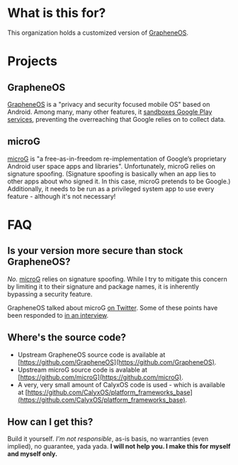 # What is this for?
This organization holds a customized version of [GrapheneOS](https://grapheneos.org).

# Projects
## GrapheneOS
[GrapheneOS](https://grapheneos.org) is a "privacy and security focused mobile OS" based on Android. Among many, many other features, it [sandboxes Google Play services](https://grapheneos.org/usage#sandboxed-google-play), preventing the overreaching that Google relies on to collect data.

## microG
[microG](https://microg.org) is "a free-as-in-freedom re-implementation of Google’s proprietary Android user space apps and libraries". Unfortunately, microG relies on signature spoofing. (Signature spoofing is basically when an app lies to other apps about who signed it. In this case, microG pretends to be Google.) Additionally, it needs to be run as a privileged system app to use every feature - although it's not necessary!

# FAQ
## Is your version more secure than stock GrapheneOS?
*No.* [microG](https://microg.org) relies on signature spoofing. While I try to mitigate this concern by limiting it to their signature and package names, it is inherently bypassing a security feature.

GrapheneOS talked about microG [on Twitter](https://twitter.com/GrapheneOS/status/1437380576055541761). Some of these points have been responded to [in an interview](https://youtube.com/watch?v=8sfnzd_mTOQ).

## Where's the source code?
* Upstream GrapheneOS source code is available at [https://github.com/GrapheneOS](https://github.com/GrapheneOS).
* Upstream microG source code is avalable at [https://github.com/microG](https://github.com/microG).
* A very, very small amount of CalyxOS code is used - which is available at [https://github.com/CalyxOS/platform_frameworks_base](https://github.com/CalyxOS/platform_frameworks_base).

## How can I get this?
Build it yourself. *I'm not responsible*, as-is basis, no warranties (even implied), no guarantee, yada yada. **I will not help you. I make this for myself and myself only.**
